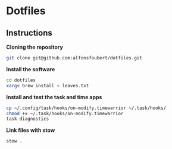 # Dotfiles

## Instructions

**Cloning the repository**

```sh
git clone git@github.com:alfonsfoubert/dotfiles.git
```

**Install the software**

```sh
cd dotfiles
xargs brew install < leaves.txt
```

**Install and test the task and time apps**

```sh
cp ~/.config/task/hooks/on-modify.timewarrior ~/.task/hooks/
chmod +x ~/.task/hooks/on-modify.timewarrior
task diagnostics
```

**Link files with stow**

```sh
stow .
```
